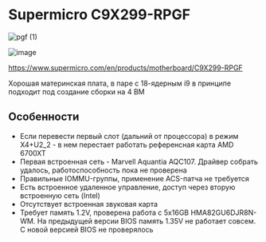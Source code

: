 # Supermicro C9X299-RPGF

![pgf (1)](https://user-images.githubusercontent.com/32481693/132115561-03abcaad-c7c4-4232-8639-a6da07e2ea88.jpg)

![image](https://user-images.githubusercontent.com/32481693/132152734-35d6e4e6-1769-47f2-bc81-b11b1ff724ef.png)


https://www.supermicro.com/en/products/motherboard/C9X299-RPGF

Хорошая материнская плата, в паре с 18-ядерным i9 в принципе подходит под создание сборки на 4 ВМ

## Особенности

- Если перевести первый слот (дальний от процессора) в режим Х4+U2_2 - в нем перестает работать референсная карта AMD 6700XT
- Первая встроенная сеть - Marvell Aquantia AQC107. Драйвер собрать удалось, работоспособность пока не проверена
- Правильные IOMMU-группы, применение ACS-патча не требуется
- Есть встроенное удаленное управление, доступ через вторую встроенную сеть (Intel)
- Отсутствует встроенная звуковая карта
- Требует память 1.2V, проверена работа с 5x16GB HMA82GU6DJR8N-WM. На предыдущей версии BIOS память 1.35V не работает совсем. С новой версией BIOS не проверялось

